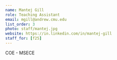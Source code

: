 ```yaml
---
name: Mantej Gill
role: Teaching Assistant
email: mgill@andrew.cmu.edu
list_order: 3
photo: staff/mantej.jpg
website: https://in.linkedin.com/in/mantej-gill
staff_for: [f25]
---
```

COE - MSECE
